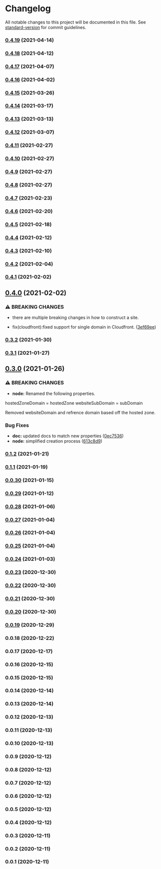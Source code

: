 # Changelog

All notable changes to this project will be documented in this file. See [standard-version](https://github.com/conventional-changelog/standard-version) for commit guidelines.

### [0.4.19](https://github.com/SnapPetal/cdk-simplewebsite-deploy/compare/v0.4.18...v0.4.19) (2021-04-14)

### [0.4.18](https://github.com/SnapPetal/cdk-simplewebsite-deploy/compare/v0.4.17...v0.4.18) (2021-04-12)

### [0.4.17](https://github.com/SnapPetal/cdk-simplewebsite-deploy/compare/v0.4.16...v0.4.17) (2021-04-07)

### [0.4.16](https://github.com/SnapPetal/cdk-simplewebsite-deploy/compare/v0.4.15...v0.4.16) (2021-04-02)

### [0.4.15](https://github.com/SnapPetal/cdk-simplewebsite-deploy/compare/v0.4.14...v0.4.15) (2021-03-26)

### [0.4.14](https://github.com/SnapPetal/cdk-simplewebsite-deploy/compare/v0.4.13...v0.4.14) (2021-03-17)

### [0.4.13](https://github.com/SnapPetal/cdk-simplewebsite-deploy/compare/v0.4.12...v0.4.13) (2021-03-13)

### [0.4.12](https://github.com/SnapPetal/cdk-simplewebsite-deploy/compare/v0.4.11...v0.4.12) (2021-03-07)

### [0.4.11](https://github.com/SnapPetal/cdk-simplewebsite-deploy/compare/v0.4.10...v0.4.11) (2021-02-27)

### [0.4.10](https://github.com/SnapPetal/cdk-simplewebsite-deploy/compare/v0.4.9...v0.4.10) (2021-02-27)

### [0.4.9](https://github.com/SnapPetal/cdk-simplewebsite-deploy/compare/v0.4.8...v0.4.9) (2021-02-27)

### [0.4.8](https://github.com/SnapPetal/cdk-simplewebsite-deploy/compare/v0.4.7...v0.4.8) (2021-02-27)

### [0.4.7](https://github.com/SnapPetal/cdk-simplewebsite-deploy/compare/v0.4.6...v0.4.7) (2021-02-23)

### [0.4.6](https://github.com/SnapPetal/cdk-simplewebsite-deploy/compare/v0.4.5...v0.4.6) (2021-02-20)

### [0.4.5](https://github.com/SnapPetal/cdk-simplewebsite-deploy/compare/v0.4.4...v0.4.5) (2021-02-18)

### [0.4.4](https://github.com/SnapPetal/cdk-simplewebsite-deploy/compare/v0.4.3...v0.4.4) (2021-02-12)

### [0.4.3](https://github.com/SnapPetal/cdk-simplewebsite-deploy/compare/v0.4.2...v0.4.3) (2021-02-10)

### [0.4.2](https://github.com/SnapPetal/cdk-simplewebsite-deploy/compare/v0.4.1...v0.4.2) (2021-02-04)

### [0.4.1](https://github.com/SnapPetal/cdk-simplewebsite-deploy/compare/v0.4.0...v0.4.1) (2021-02-02)

## [0.4.0](https://github.com/SnapPetal/cdk-simplewebsite-deploy/compare/v0.3.2...v0.4.0) (2021-02-02)


### ⚠ BREAKING CHANGES

* there are multiple breaking changes in how to construct a site.

* fix(cloudfront):fixed support for single domain in Cloudfront. ([3ef69ee](https://github.com/SnapPetal/cdk-simplewebsite-deploy/commit/3ef69ee01233e3886466523263094644387152d6))

### [0.3.2](https://github.com/SnapPetal/cdk-simplewebsite-deploy/compare/v0.3.1...v0.3.2) (2021-01-30)

### [0.3.1](https://github.com/SnapPetal/cdk-simplewebsite-deploy/compare/v0.3.0...v0.3.1) (2021-01-27)

## [0.3.0](https://github.com/SnapPetal/cdk-simplewebsite-deploy/compare/v0.1.2...v0.3.0) (2021-01-26)


### ⚠ BREAKING CHANGES

* **node:** Renamed the following properties.

hostedZoneDomain = hostedZone
websiteSubDomain = subDomain

Removed websiteDomain and refrence domain based off the hosted zone.

### Bug Fixes

* **doc:** updated docs to match new properties ([0ec7536](https://github.com/SnapPetal/cdk-simplewebsite-deploy/commit/0ec7536fb4967c70ef2d8d1c003cade13c9d8b37))
* **node:** simplified creation process ([613c8d9](https://github.com/SnapPetal/cdk-simplewebsite-deploy/commit/613c8d99cc07292b28d1d6273ed45732d103d43d))

### [0.1.2](https://github.com/SnapPetal/cdk-simplewebsite-deploy/compare/v0.0.30...v0.1.2) (2021-01-21)

### [0.1.1](https://github.com/SnapPetal/cdk-simplewebsite-deploy/compare/v0.0.30...v0.1.1) (2021-01-19)

### [0.0.30](https://github.com/SnapPetal/cdk-simplewebsite-deploy/compare/v0.0.29...v0.0.30) (2021-01-15)

### [0.0.29](https://github.com/SnapPetal/cdk-simplewebsite-deploy/compare/v0.0.28...v0.0.29) (2021-01-12)

### [0.0.28](https://github.com/SnapPetal/cdk-simplewebsite-deploy/compare/v0.0.27...v0.0.28) (2021-01-06)

### [0.0.27](https://github.com/SnapPetal/cdk-simplewebsite-deploy/compare/v0.0.26...v0.0.27) (2021-01-04)

### [0.0.26](https://github.com/SnapPetal/cdk-simplewebsite-deploy/compare/v0.0.25...v0.0.26) (2021-01-04)

### [0.0.25](https://github.com/SnapPetal/cdk-simplewebsite-deploy/compare/v0.0.24...v0.0.25) (2021-01-04)

### [0.0.24](https://github.com/SnapPetal/cdk-simplewebsite-deploy/compare/v0.0.23...v0.0.24) (2021-01-03)

### [0.0.23](https://github.com/SnapPetal/cdk-simplewebsite-deploy/compare/v0.0.22...v0.0.23) (2020-12-30)

### [0.0.22](https://github.com/SnapPetal/cdk-simplewebsite-deploy/compare/v0.0.21...v0.0.22) (2020-12-30)

### [0.0.21](https://github.com/SnapPetal/cdk-simplewebsite-deploy/compare/v0.0.20...v0.0.21) (2020-12-30)

### [0.0.20](https://github.com/SnapPetal/cdk-cloudfront-deploy/compare/v0.0.19...v0.0.20) (2020-12-30)

### [0.0.19](https://github.com/SnapPetal/cdk-cloudfront-deploy/compare/v0.0.18...v0.0.19) (2020-12-29)

### 0.0.18 (2020-12-22)

### 0.0.17 (2020-12-17)

### 0.0.16 (2020-12-15)

### 0.0.15 (2020-12-15)

### 0.0.14 (2020-12-14)

### 0.0.13 (2020-12-14)

### 0.0.12 (2020-12-13)

### 0.0.11 (2020-12-13)

### 0.0.10 (2020-12-13)

### 0.0.9 (2020-12-12)

### 0.0.8 (2020-12-12)

### 0.0.7 (2020-12-12)

### 0.0.6 (2020-12-12)

### 0.0.5 (2020-12-12)

### 0.0.4 (2020-12-12)

### 0.0.3 (2020-12-11)

### 0.0.2 (2020-12-11)

### 0.0.1 (2020-12-11)
